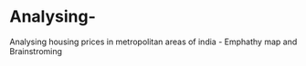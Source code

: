 # Analysing-
Analysing housing prices in metropolitan areas of india - Emphathy map and Brainstroming
